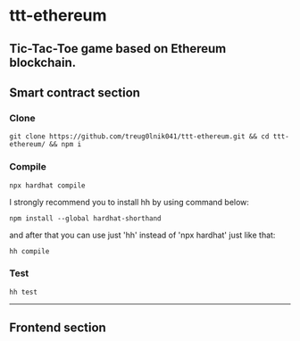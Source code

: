 # ttt-ethereum

Tic-Tac-Toe game based on Ethereum blockchain.
---

## Smart contract section

### Clone
```shell
git clone https://github.com/treug0lnik041/ttt-ethereum.git && cd ttt-ethereum/ && npm i
```

### Compile
```shell
npx hardhat compile
```
I strongly recommend you to install hh by using command below:
```shell
npm install --global hardhat-shorthand
```
and after that you can use just 'hh' instead of 'npx hardhat' just like that:
```shell
hh compile
```

### Test
```shell
hh test
```
---

## Frontend section